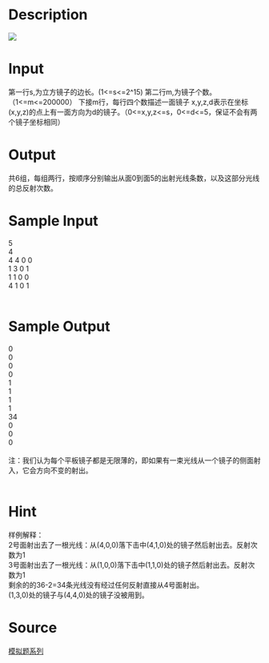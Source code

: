 
# Description

<div class="content"> <img border="0" src="/source/bzoj/2204/img/aHR0cHM6Ly9seWRzeS5jb20vSnVkZ2VPbmxpbmUvaW1hZ2VzLzIyMDQuanBn.jpg"/> 
</div>

# Input

<div class="content">第一行s,为立方镜子的边长。(1&lt;=s&lt;=2^15)
第二行m,为镜子个数。（1&lt;=m&lt;=200000）
下接m行，每行四个数描述一面镜子
x,y,z,d表示在坐标(x,y,z)的点上有一面方向为d的镜子。（0&lt;=x,y,z&lt;=s，0&lt;=d&lt;=5，保证不会有两个镜子坐标相同）

</div>

# Output

<div class="content">共6组，每组两行，按顺序分别输出从面0到面5的出射光线条数，以及这部分光线的总反射次数。

</div>

# Sample Input

<div class="content"><span class="sampledata">5<br/>
4<br/>
4 4 0 0<br/>
1 3 0 1<br/>
1 1 0 0<br/>
4 1 0 1<br/>
<br/>
</span></div>

# Sample Output

<div class="content"><span class="sampledata">0<br/>
0<br/>
0<br/>
0<br/>
1<br/>
1<br/>
1<br/>
1<br/>
34<br/>
0<br/>
0<br/>
0<br/>
<br/>
注：我们认为每个平板镜子都是无限薄的，即如果有一束光线从一个镜子的侧面射入，它会方向不变的射出。<br/>
<br/>
</span></div>

# Hint

<div class="content"><p>样例解释：<br/>
2号面射出去了一根光线：从(4,0,0)落下击中(4,1,0)处的镜子然后射出去。反射次数为1<br/>
3号面射出去了一根光线：从(1,0,0)落下击中(1,1,0)处的镜子然后射出去。反射次数为1<br/>
剩余的的36-2=34条光线没有经过任何反射直接从4号面射出。<br/>
(1,3,0)处的镜子与(4,4,0)处的镜子没被用到。<br/>
</p></div>

# Source

<div class="content"><p><a href="problemset.php?search=模拟题系列">模拟题系列</a></p></div>

